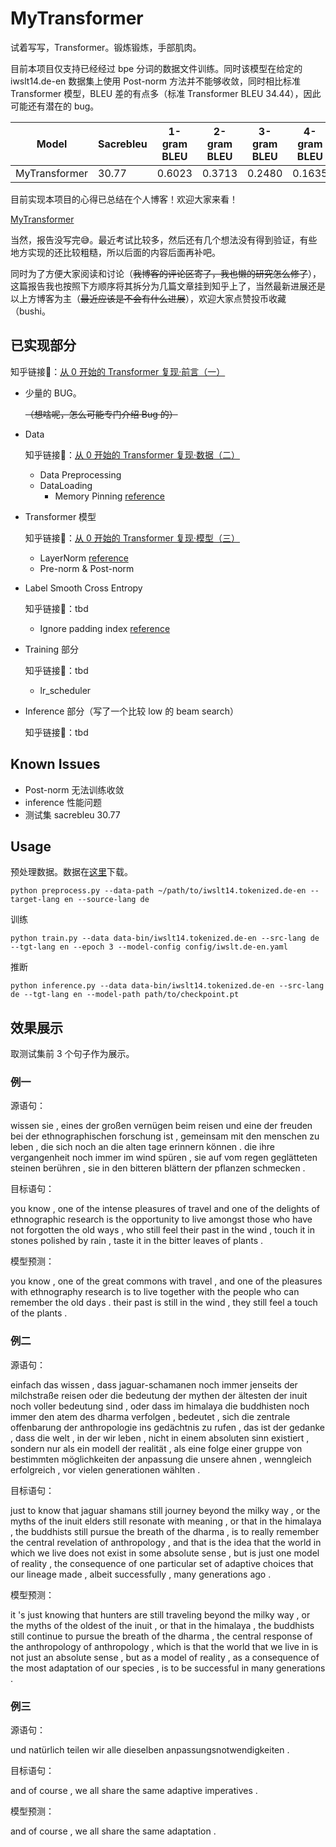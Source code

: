 # MyTransformer

试着写写，Transformer。锻炼锻炼，手部肌肉。

目前本项目仅支持已经经过 bpe 分词的数据文件训练。同时该模型在给定的 iwslt14.de-en 数据集上使用 Post-norm 方法并不能够收敛，同时相比标准 Transformer 模型，BLEU 差的有点多（标准 Transformer BLEU 34.44），因此可能还有潜在的 bug。

| Model         | Sacrebleu | 1-gram BLEU | 2-gram BLEU | 3-gram BLEU | 4-gram BLEU | BLEU-4 |
| ------------- | --------- | ----------- | ----------- | ----------- | ----------- | ------ |
| MyTransformer | 30.77     | 0.6023      | 0.3713      | 0.2480      | 0.1635      | 0.2543 |

目前实现本项目的心得已总结在个人博客！欢迎大家来看！

[MyTransformer](https://pzzzzz5142.github.io/学习/NLP/MyTransformer)

当然，报告没写完😅。最近考试比较多，然后还有几个想法没有得到验证，有些地方实现的还比较粗糙，所以后面的内容后面再补吧。

同时为了方便大家阅读和讨论（~~我博客的评论区寄了，我也懒的研究怎么修了~~），这篇报告我也按照下方顺序将其拆分为几篇文章挂到知乎上了，当然最新进展还是以上方博客为主（~~最近应该是不会有什么进展~~），欢迎大家点赞投币收藏（bushi。

## 已实现部分

知乎链接🔗：[从 0 开始的 Transformer 复现·前言（一）](https://zhuanlan.zhihu.com/p/437981886)

+ 少量的 BUG。

    ~~（想啥呢，怎么可能专门介绍 Bug 的）~~

+ Data

    知乎链接🔗：[从 0 开始的 Transformer 复现·数据（二）](https://zhuanlan.zhihu.com/p/438123116)

    + Data Preprocessing
    + DataLoading
        + Memory Pinning [reference](https://pytorch.org/docs/stable/data.html#memory-pinning)

+ Transformer 模型
    
    知乎链接🔗：[从 0 开始的 Transformer 复现·模型（三）](https://zhuanlan.zhihu.com/p/438632726)

    + LayerNorm [reference](https://pytorch.org/docs/stable/generated/torch.nn.LayerNorm.html?highlight=layer#torch.nn.LayerNorm)
    + Pre-norm & Post-norm
    
+ Label Smooth Cross Entropy
    
    知乎链接🔗：tbd
    
    + Ignore padding index [reference](https://discuss.pytorch.org/t/ignore-index-in-the-cross-entropy-loss/25006/9)
    
+ Training 部分
    
    知乎链接🔗：tbd
    
    + lr_scheduler
    
+ Inference 部分（写了一个比较 low 的 beam search）

    知乎链接🔗：tbd

## Known Issues

+ Post-norm 无法训练收敛
+ inference 性能问题
+ 测试集 sacrebleu 30.77

## Usage

预处理数据。数据在[这里](https://git.io/JPK9N)下载。

```
python preprocess.py --data-path ~/path/to/iwslt14.tokenized.de-en --target-lang en --source-lang de
```

训练

```
python train.py --data data-bin/iwslt14.tokenized.de-en --src-lang de --tgt-lang en --epoch 3 --model-config config/iwslt.de-en.yaml
```

推断

```
python inference.py --data data-bin/iwslt14.tokenized.de-en --src-lang de --tgt-lang en --model-path path/to/checkpoint.pt
```

## 效果展示

取测试集前 3 个句子作为展示。

### 例一

源语句：

wissen sie , eines der großen vernügen beim reisen und eine der freuden bei der ethnographischen forschung ist , gemeinsam mit den menschen zu leben , die sich noch an die alten tage erinnern können . die ihre vergangenheit noch immer im wind spüren , sie auf vom regen geglätteten steinen berühren , sie in den bitteren blättern der pflanzen schmecken .

目标语句：

you know , one of the intense pleasures of travel and one of the delights of ethnographic research is the opportunity to live amongst those who have not forgotten the old ways , who still feel their past in the wind , touch it in stones polished by rain , taste it in the bitter leaves of plants .

模型预测：

you know , one of the great commons with travel , and one of the pleasures with ethnography research is to live together with the people who can remember the old days . their past is still in the wind , they still feel a touch of the plants .

### 例二

源语句：

einfach das wissen , dass jaguar-schamanen noch immer jenseits der milchstraße reisen oder die bedeutung der mythen der ältesten der inuit noch voller bedeutung sind , oder dass im himalaya die buddhisten noch immer den atem des dharma verfolgen , bedeutet , sich die zentrale offenbarung der anthropologie ins gedächtnis zu rufen , das ist der gedanke , dass die welt , in der wir leben , nicht in einem absoluten sinn existiert , sondern nur als ein modell der realität , als eine folge einer gruppe von bestimmten möglichkeiten der anpassung die unsere ahnen , wenngleich erfolgreich , vor vielen generationen wählten .

目标语句：

just to know that jaguar shamans still journey beyond the milky way , or the myths of the inuit elders still resonate with meaning , or that in the himalaya , the buddhists still pursue the breath of the dharma , is to really remember the central revelation of anthropology , and that is the idea that the world in which we live does not exist in some absolute sense , but is just one model of reality , the consequence of one particular set of adaptive choices that our lineage made , albeit successfully , many generations ago .

模型预测：

it &apos;s just knowing that hunters are still traveling beyond the milky way , or the myths of the oldest of the inuit , or that in the himalaya , the buddhists still continue to pursue the breath of the dharma , the central response of the anthropology of anthropology , which is that the world that we live in is not just an absolute sense , but as a model of reality , as a consequence of the most adaptation of our species , is to be successful in many generations .

### 例三

源语句：

und natürlich teilen wir alle dieselben anpassungsnotwendigkeiten .

目标语句：

and of course , we all share the same adaptive imperatives .

模型预测：

and of course , we all share the same adaptation .
